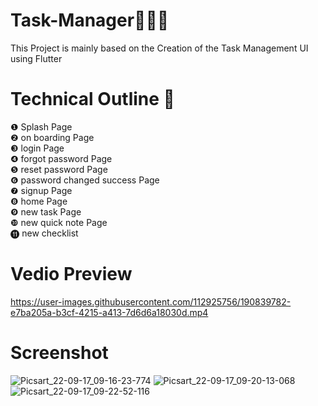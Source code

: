 # Task-Manager🤹🏽‍♂️
This Project is mainly based on the Creation of the Task Management UI using Flutter
# Technical Outline 📕
❶ Splash Page\
❷ on boarding Page\
❸ login Page\
❹ forgot password Page\
❺ reset password Page\
❻ password changed success Page\
❼ signup Page\
❽ home Page\
❾ new task Page\
❿ new quick note Page\
⓫ new checklist
# Vedio Preview
https://user-images.githubusercontent.com/112925756/190839782-e7ba205a-b3cf-4215-a413-7d6d6a18030d.mp4
# Screenshot
![Picsart_22-09-17_09-16-23-774](https://user-images.githubusercontent.com/112925756/190839597-f6cb8366-3ca3-4e7d-8f75-bbdcc53336e3.jpg)
![Picsart_22-09-17_09-20-13-068](https://user-images.githubusercontent.com/112925756/190839625-c42b80bf-3661-4fe8-ab6b-8c24236a598c.jpg)
![Picsart_22-09-17_09-22-52-116](https://user-images.githubusercontent.com/112925756/190839643-53283919-125c-46bb-b2bc-b9f9baf4a3b4.jpg)

 
